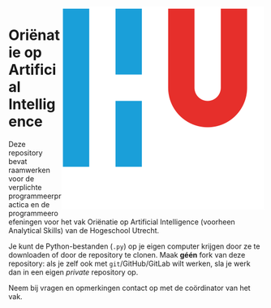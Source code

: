 <img align="right" src="pic/HU.svg" alt="Hogeschool Utrecht">


# Oriënatie op Artificial Intelligence


Deze repository bevat raamwerken voor de verplichte programmeerpractica en de programmeeroefeningen voor het vak Oriënatie op Artificial Intelligence (voorheen Analytical Skills) van de Hogeschool Utrecht.

Je kunt de Python-bestanden (`.py`) op je eigen computer krijgen door ze te downloaden of door de repository te clonen. Maak **géén** fork van deze repository: als je zelf ook met `git`/GitHub/GitLab wilt werken, sla je werk dan in een eigen _private_ repository op.

Neem bij vragen en opmerkingen contact op met de coördinator van het vak.
